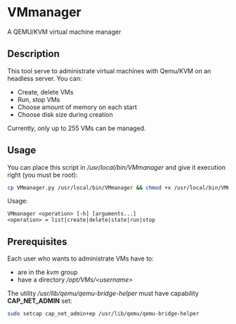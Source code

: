 # VMmanager
A QEMU/KVM virtual machine manager

## Description
This tool serve to administrate virtual machines with Qemu/KVM on an headless server. You can:

- Create, delete VMs
- Run, stop VMs
- Choose amount of memory on each start
- Choose disk size during creation

Currently, only up to 255 VMs can be managed.

## Usage

You can place this script in */usr/local/bin/VMmanager* and give it execution right (you must be root):
```sh
cp VMmanager.py /usr/local/bin/VMmanager && chmod +x /usr/local/bin/VMmanager
```
Usage:
```
VMmanager <operation> [-h] [arguments...]
<operation> = list|create|delete|state|run|stop
```

## Prerequisites
Each user who wants to administrate VMs have to:

- are in the *kvm* group
- have a directory */opt/VMs/<username\>*

The utility */usr/lib/qemu/qemu-bridge-helper* must have capability **CAP_NET_ADMIN** set:
```sh
sudo setcap cap_net_admin+ep /usr/lib/qemu/qemu-bridge-helper
```
